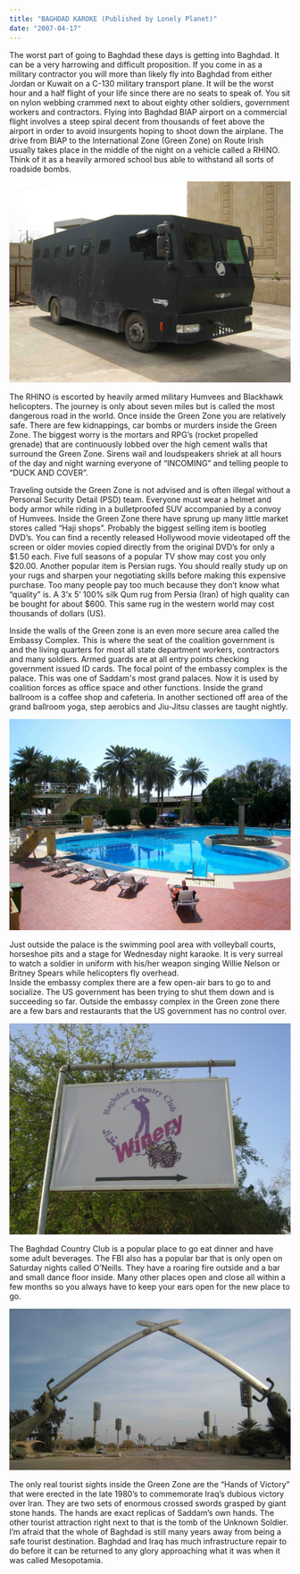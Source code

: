 ```yaml
---
title: "BAGHDAD KAROKE (Published by Lonely Planet)"
date: "2007-04-17"
---
```


The worst part of going to Baghdad these days is getting into Baghdad. It can be a very harrowing and difficult proposition. If you come in as a military contractor you will more than likely fly into Baghdad from either Jordan or Kuwait on a C-130 military transport plane. It will be the worst hour and a half flight of your life since there are no seats to speak of. You sit on nylon webbing crammed next to about eighty other soldiers, government workers and contractors. Flying into Baghdad BIAP airport on a commercial flight involves a steep spiral decent from thousands of feet above the airport in order to avoid insurgents hoping to shoot down the airplane. The drive from BIAP to the International Zone (Green Zone) on Route Irish usually takes place in the middle of the night on a vehicle called a RHINO. Think of it as a heavily armored school bus able to withstand all sorts of roadside bombs.

[![](images/Rhino-1024x733.jpg)](http://localhost/andy/wp-content/uploads/2007/10/Rhino.jpg)

The RHINO is escorted by heavily armed military Humvees and Blackhawk helicopters. The journey is only about seven miles but is called the most dangerous road in the world. Once inside the Green Zone you are relatively safe. There are few kidnappings, car bombs or murders inside the Green Zone. The biggest worry is the mortars and RPG’s (rocket propelled grenade) that are continuously lobbed over the high cement walls that surround the Green Zone. Sirens wail and loudspeakers shriek at all hours of the day and night warning everyone of “INCOMING” and telling people to “DUCK AND COVER”.

Traveling outside the Green Zone is not advised and is often illegal without a Personal Security Detail (PSD) team. Everyone must wear a helmet and body armor while riding in a bulletproofed SUV accompanied by a convoy of Humvees. Inside the Green Zone there have sprung up many little market stores called “Haji shops”. Probably the biggest selling item is bootleg DVD’s. You can find a recently released Hollywood movie videotaped off the screen or older movies copied directly from the original DVD’s for only a $1.50 each. Five full seasons of a popular TV show may cost you only $20.00. Another popular item is Persian rugs. You should really study up on your rugs and sharpen your negotiating skills before making this expensive purchase. Too many people pay too much because they don’t know what “quality” is. A 3’x 5’ 100% silk Qum rug from Persia (Iran) of high quality can be bought for about $600. This same rug in the western world may cost thousands of dollars (US).

Inside the walls of the Green zone is an even more secure area called the Embassy Complex. This is where the seat of the coalition government is and the living quarters for most all state department workers, contractors and many soldiers. Armed guards are at all entry points checking government issued ID cards. The focal point of the embassy complex is the palace. This was one of Saddam's most grand palaces. Now it is used by coalition forces as office space and other functions. Inside the grand ballroom is a coffee shop and cafeteria. In another sectioned off area of the grand ballroom yoga, step aerobics and Jiu-Jitsu classes are taught nightly.

[![](images/Palace-Pool2-1024x768.jpg)](http://localhost/andy/wp-content/uploads/2007/10/Palace-Pool.jpg)

Just outside the palace is the swimming pool area with volleyball courts, horseshoe pits and a stage for Wednesday night karaoke. It is very surreal to watch a soldier in uniform with his/her weapon singing Willie Nelson or Britney Spears while helicopters fly overhead.  
Inside the embassy complex there are a few open-air bars to go to and socialize. The US government has been trying to shut them down and is succeeding so far. Outside the embassy complex in the Green zone there are a few bars and restaurants that the US government has no control over.

[![](images/BaghdadCountryClubWinery.jpg)](http://localhost/andy/wp-content/uploads/2007/10/BaghdadCountryClubWinery-copy.jpg)

The Baghdad Country Club is a popular place to go eat dinner and have some adult beverages. The FBI also has a popular bar that is only open on Saturday nights called O’Neills. They have a roaring fire outside and a bar and small dance floor inside. Many other places open and close all within a few months so you always have to keep your ears open for the new place to go.

[![](images/Crossed-Swords-Both-1024x587.jpg)](http://localhost/andy/wp-content/uploads/2007/10/CrossedSwordSunset.jpg)

The only real tourist sights inside the Green Zone are the “Hands of Victory” that were erected in the late 1980’s to commemorate Iraq’s dubious victory over Iran. They are two sets of enormous crossed swords grasped by giant stone hands. The hands are exact replicas of Saddam’s own hands. The other tourist attraction right next to that is the tomb of the Unknown Soldier. I’m afraid that the whole of Baghdad is still many years away from being a safe tourist destination. Baghdad and Iraq has much infrastructure repair to do before it can be returned to any glory approaching what it was when it was called Mesopotamia.

